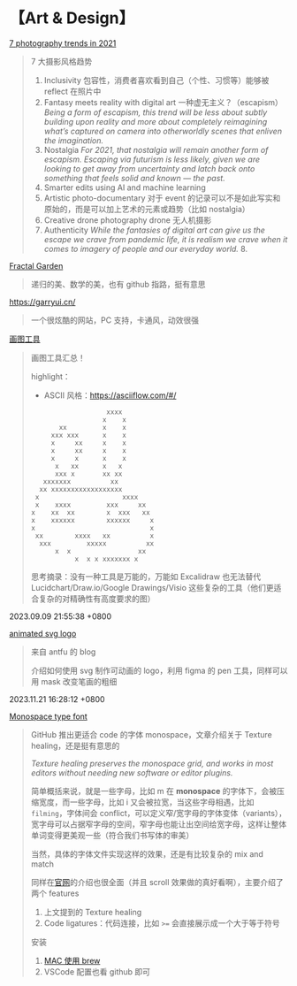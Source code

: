 # 【Art & Design】

[7 photography trends in 2021](https://blog.adobe.com/en/publish/2021/01/04/7-photography-trends-to-watch-in-2021.html#gs.0ij8bg)

> 7 大摄影风格趋势
>
> 1. Inclusivity 包容性，消费者喜欢看到自己（个性、习惯等）能够被 reflect 在照片中
> 2. Fantasy meets reality with digital art 一种虚无主义？（escapism）_Being a form of escapism, this trend will be less about subtly building upon reality and more about completely reimagining what’s captured on camera into otherworldly scenes that enliven the imagination._
> 3. Nostalgia _For 2021, that nostalgia will remain another form of escapism. Escaping via futurism is less likely, given we are looking to get away from uncertainty and latch back onto something that feels solid and known — the past._
> 4. Smarter edits using AI and machine learning
> 5. Artistic photo-documentary 对于 event 的记录可以不是如此写实和原始的，而是可以加上艺术的元素或趋势（比如 nostalgia）
> 6. Creative drone photography drone 无人机摄影
> 7. Authenticity _While the fantasies of digital art can give us the escape we crave from pandemic life, it is realism we crave when it comes to imagery of people and our everyday world._ 8.

[Fractal Garden](https://www.fractal.garden/)

> 递归的美、数学的美，也有 github 指路，挺有意思

https://garryui.cn/

> 一个很炫酷的网站，PC 支持，卡通风，动效很强

[画图工具](https://www.bmpi.dev/self/my-drawing-toolbox/)

> 画图工具汇总！
>
> highlight：
>
> - ASCII 风格：https://asciiflow.com/#/
>
> ```
>                    xxxx
>                   x    x
>        xx         x    x
>      xxx xxx      x    x
>      x     xx     x    x
>      x     xx     x    x
>      x     x      x    x
>       x   xx      x   x
>       xxx x       xx xx
>    xxxxxxx          xx
>   xx xxxxxxxxxxxxxxxxxx
>  x                     xxxx
>  x    xxxx         xxx     xx
> x    xx  xx        x  xxx   xx
> x    xxxxxx        xxxxxx     x
> x                             x
>  xx        xxxx   xx          x
>   xxx         xxxxx          xx
>       x  x                 xx
>            x  x x xxxxxxx x
> ```
>
> 思考摘录：没有一种工具是万能的，万能如 Excalidraw 也无法替代 Lucidchart/Draw.io/Google Drawings/Visio 这些复杂的工具（他们更适合复杂的对精确性有高度要求的图）

2023.09.09 21:55:38 +0800

[animated svg logo](https://antfu.me/posts/animated-svg-logo)

> 来自 antfu 的 blog
>
> 介绍如何使用 svg 制作可动画的 logo，利用 figma 的 pen 工具，同样可以用 mask 改变笔画的粗细

2023.11.21 16:28:12 +0800

[Monospace type font](https://github.com/githubnext/monaspace/blob/main/docs/Texture%20Healing.md)

> GitHub 推出更适合 code 的字体 monospace，文章介绍关于 Texture healing，还是挺有意思的
>
> _Texture healing preserves the monospace grid, and works in most editors without needing new software or editor plugins._
>
> 简单概括来说，就是一些字母，比如 m 在 **monospace** 的字体下，会被压缩宽度，而一些字母，比如 i 又会被拉宽，当这些字母相遇，比如 `filming`，字体间会 conflict，可以定义窄/宽字母的字体变体（variants），宽字母可以占据窄字母的空间，窄字母也能让出空间给宽字母，这样让整体单词变得更美观一些（符合我们书写体的审美）
>
> 当然，具体的字体文件实现这样的效果，还是有比较复杂的 mix and match
>
> 同样在[官网](https://monaspace.githubnext.com/)的介绍也很全面（并且 scroll 效果做的真好看啊），主要介绍了两个 features
>
> 1. 上文提到的 Texture healing
> 2. Code ligatures：代码连接，比如 `>=` 会直接展示成一个大于等于符号
>
> 安装
>
> 1. [MAC 使用 brew](https://github.com/githubnext/monaspace#macos)
> 2. VSCode 配置也看 github 即可
